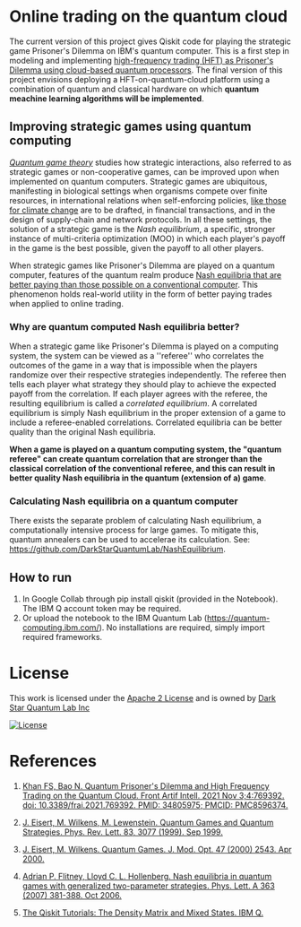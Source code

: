 # Online trading on the quantum cloud
The current version of this project gives Qiskit code for playing the strategic game Prisoner's Dilemma on IBM's quantum computer. This is a first step in modeling and implementing [high-frequency trading (HFT) as Prisoner's Dilemma using cloud-based quantum processors](https://www.frontiersin.org/articles/10.3389/frai.2021.769392/full). The final version of this project envisions deploying a HFT-on-quantum-cloud platform using a combination of quantum and classical hardware on which **quantum meachine learning algorithms will be implemented**. 

## Improving strategic games using quantum computing

[*Quantum game theory*](https://link.springer.com/article/10.1007/s11128-018-2082-8) studies how strategic interactions, also referred to as strategic games or non-cooperative games, can be improved upon when implemented on quantum computers. Strategic games are ubiquitous, manifesting in biological settings when organisms compete over finite resources, in international relations when self-enforcing policies, [like those for climate change](https://blogs.cornell.edu/info2040/2019/09/24/nash-equilibrium-and-climate-change/#:~:text=With%20climate%20change%20in%20theory,not%20care%20about%20carbon%20emission2) are to be drafted, in financial transactions, and in the design of supply-chain and network protocols. In all these settings, the solution of a strategic game is the *Nash equilibrium*, a specific, stronger instance of multi-criteria optimization (MOO) in which each player's payoff in the game is the best possible, given the payoff to all other players. 

When strategic games like Prisoner's Dilemma are played on a quantum computer, features of the quantum realm produce [Nash equilibria that are better paying than those possible on a conventional computer](https://doi.org/10.1103/PhysRevLett.83.3077). This phenomenon holds real-world utility in the form of better paying trades when applied to online trading. 

### Why are quantum computed Nash equilibria better? 
When a strategic game like Prisoner's Dilemma is played on a computing system, the system can be viewed as a ''referee'' who correlates the outcomes of the game in a way that is impossible when the players randomize over their respective strategies independently. The referee then tells each player what strategy they should play to achieve the expected payoff from the correlation. If each player agrees with the referee, the resulting equilibrium is called a *correlated equilibrium*. A correlated equilibrium is simply Nash equilibrium in the proper extension of a game to include a referee-enabled correlations. Correlated equilibria can be better quality than the original Nash equilibria. 

**When a game is played on a quantum computing system, the "quantum referee" can create quantum correlation that are stronger than the classical correlation of the conventional referee, and this can result in better quality Nash equilibria in the quantum (extension of a) game**. 

### Calculating Nash equilibria on a quantum computer
There exists the separate problem of calculating Nash equilibrium, a computationally intensive process for large games. To mitigate this, quantum annealers can be used to accelerae its calculation. See: https://github.com/DarkStarQuantumLab/NashEquilibrium. 

## How to run

1. In Google Collab through pip install qiskit (provided in the Notebook). The IBM Q account token may be required. 
2. Or upload the notebook to the IBM Quantum Lab (https://quantum-computing.ibm.com/). No installations are required, simply import required frameworks.

# License
This work is licensed under the [Apache 2 License](https://www.apache.org/licenses/LICENSE-2.0) and is owned by [Dark Star Quantum Lab Inc](https://www.darkstarquantumlab.com/)

[![License](https://img.shields.io/badge/License-Apache_2.0-blue.svg)](https://opensource.org/licenses/Apache-2.0)

# References

1. [Khan FS, Bao N. Quantum Prisoner's Dilemma and High Frequency Trading on the Quantum Cloud. Front Artif Intell. 2021 Nov 3;4:769392. doi: 10.3389/frai.2021.769392. PMID: 34805975; PMCID: PMC8596374.](https://pubmed.ncbi.nlm.nih.gov/34805975/)

2. [J. Eisert, M. Wilkens, M. Lewenstein. Quantum Games and Quantum Strategies. Phys. Rev. Lett. 83, 3077 (1999). Sep 1999.](https://arxiv.org/abs/quant-ph/9806088)

3. [J. Eisert, M. Wilkens. Quantum Games. J. Mod. Opt. 47 (2000) 2543. Apr 2000.](https://arxiv.org/abs/quant-ph/0004076)

4. [Adrian P. Flitney, Lloyd C. L. Hollenberg. Nash equilibria in quantum games with generalized two-parameter strategies. Phys. Lett. A 363 (2007) 381-388. Oct 2006.](https://arxiv.org/abs/quant-ph/0610084)

5. [The Qiskit Tutorials: The Density Matrix and Mixed States. IBM Q.](https://qiskit.org/textbook/ch-quantum-hardware/density-matrix.html)



